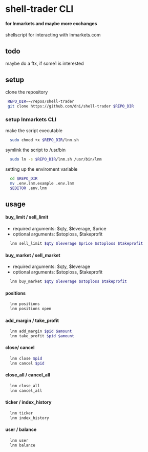 # shell-trader CLI
#### for lnmarkets and maybe more exchanges
shellscript for interacting with lnmarkets.com

## todo
maybe do a ftx, if some1 is interested


## setup
clone the repository
```sh
 REPO_DIR=~/repos/shell-trader
 git clone https://github.com/dni/shell-trader $REPO_DIR
```
### setup lnmarkets CLI
make the script executable
```sh
  sudo chmod +x $REPO_DIR/lnm.sh
```
symlink the script to /usr/bin
```sh
  sudo ln -s $REPO_DIR/lnm.sh /usr/bin/lnm
```
setting up the enviroment variable
```sh
  cd $REPO_DIR
  mv .env.lnm.example .env.lnm
  $EDITOR .env.lnm
```

## usage

#### buy_limit / sell_limit
* required arguments: $qty, $leverage, $price
* optional arguments: $stoploss, $takeprofit
```sh
  lnm sell_limit $qty $leverage $price $stoploss $takeprofit
```

#### buy_market / sell_market
* required arguments: $qty, $leverage
* optional arguments: $stoploss, $takeprofit
```sh
  lnm buy_market $qty $leverage $stoploss $takeprofit
```

#### positions
```sh
  lnm positions
  lnm positions open
```

#### add_margin / take_profit
```sh
  lnm add_margin $pid $amount
  lnm take_profit $pid $amount
```

#### close/ cancel
```sh
  lnm close $pid
  lnm cancel $pid
```

#### close_all / cancel_all
```sh
  lnm close_all
  lnm cancel_all
```

#### ticker / index_history
```sh
  lnm ticker
  lnm index_history
```

#### user / balance
```sh
  lnm user
  lnm balance
```


